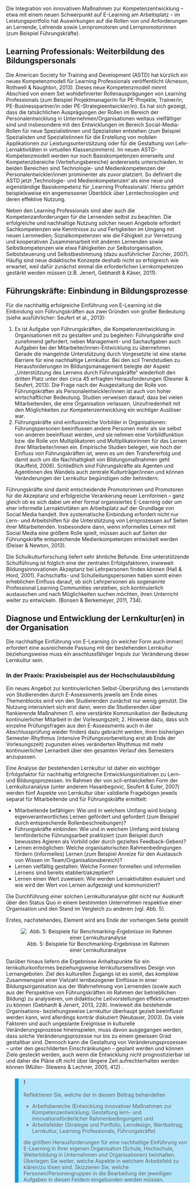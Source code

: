 <!-- filename: 04_Gestaltung_lern-_und_innovationsfoerderlicher_Rahmenbedingungen_E-Learning_nachhaltig_implementieren.md -->
<!-- title: Gestaltung lern- und innovationsförderlicher Rahmenbedingungen: E-Learning nachhaltig implementieren -->

Die Integration von innovativen Maßnahmen zur Kompetenzentwicklung – etwa mit einem neuen Schwerpunkt auf E-Learning am Arbeitsplatz – im Leistungsportfolio hat Auswirkungen auf die Rollen von und Anforderungen an Lernende, Lehrende sowie Lernpromotoren und Lernpromotorinnen (zum Beispiel Führungskräfte).

## Learning Professionals: Weiterbildung des Bildungspersonals

Die American Society for Training and Development (ASTD) hat kürzlich ein neues Kompetenzmodell für Learning Professionals veröffentlicht (Arneson, Rothwell & Naughton, 2013). Dieses neue Kompetenzmodell nimmt Abschied von einem Set wohldefinierter Rollenausprägungen von Learning Professionals (zum Beispiel Projektmanager/in für PE-Projekte, Trainer/in, PE-Businesspartner/in oder PE-Strategieentwickler/in). Es hat sich gezeigt, dass die tatsächlichen Ausprägungen der Rollen im Bereich der Personalentwicklung in Unternehmen/Organisationen weitaus vielfältiger sind und insbesondere mit den Entwicklungen im Bereich Social-Media-Rollen für neue Spezialistinnen und Spezialisten entstehen (zum Beispiel Spezialisten und Spezialistinnen für die Erstellung von mobilen Applikationen zur Leistungsunterstützung oder für die Gestaltung von Lehr-Lernaktivitäten in virtuellen Klassenzimmern). Im neuen ASTD-Kompetenzmodell werden nur noch Basiskompetenzen einerseits und Kompetenzbereiche (Vertiefungsbereiche) andererseits unterschieden. In beiden Bereichen sind Technologie- und Medienkompetenzen der Personalentwickler/innen prominenter als zuvor platziert. So definiert die ASTD jetzt ‚Technologie- und Medienkompetenzen‘ als eine neue und eigenständige Basiskompetenz für ‚Learning Professionals‘. Hierzu gehört beispielsweise ein angemessener Überblick über Lerntechnologien und deren effektive Nutzung.

Neben den Learning Professionals sind aber auch die Kompetenzanforderungen für die Lernenden selbst zu beachten. Die erfolgreiche und nachhaltige Nutzung solcher neuen Angebote erfordert Sachkompetenzen wie Kenntnisse zu und Fertigkeiten im Umgang mit neuen Lernmedien; Sozialkompetenzen wie die Fähigkeit zur Vernetzung und kooperativen Zusammenarbeit mit anderen Lernenden sowie Selbstkompetenzen wie etwa Fähigkeiten zur Selbstorganisation, Selbststeuerung und Selbstbestimmung (dazu ausführlicher Zürcher, 2007). Häufig sind neue didaktische Konzepte deshalb nicht so erfolgreich wie erwartet, weil dafür zunächst einmal die erforderlichen Lernkompetenzen gestärkt werden müssen (z.B. Jenert, Gebhardt & Käser, 2011).

## Führungskräfte: Einbindung in Bildungsprozesse

Für die nachhaltig erfolgreiche Einführung von E-Learning ist die Einbindung von Führungskräften aus zwei Gründen von großer Bedeutung (siehe ausführlicher: Seufert et al., 2013):

1. Es ist Aufgabe von Führungskräften, die Kompetenzentwicklung in Organisationen mit zu gestalten und zu begleiten: Führungskräfte sind zunehmend gefordert, neben Management- und Sachaufgaben auch Aufgaben bei der Mitarbeiter/innen-Entwicklung zu übernehmen. Gerade die mangelnde Unterstützung durch Vorgesetzte ist eine starke Barriere für eine nachhaltige Lernkultur. Bei den scil Trendstudien zu Herausforderungen im Bildungsmanagement belegte der Aspekt „Unterstützung des Lernens durch Führungskräfte“ wiederholt den dritten Platz unter den circa 45 erfragten Herausforderungen (Diesner & Seufert, 2013). Die Frage nach der Ausgestaltung der Rolle von Führungskräften als Personalentwickler/innen ist auch von hoher wirtschaftlicher Bedeutung. Studien verweisen darauf, dass bei vielen Mitarbeitenden, die eine Organisation verlassen, Unzufriedenheit mit den Möglichkeiten zur Kompetenzentwicklung ein wichtiger Auslöser war.
2. Führungskräfte sind einflussreiche Vorbilder in Organisationen: Führungspersonen beeinflussen andere Personen mehr als sie selbst von anderen beeinflusst werden, und sie nehmen eine Vorbildfunktion bzw. die Rolle von Multiplikatoren und Multiplikatorinnen für das Lernen ihrer Mitarbeiter/innen ein. Empirische Studien belegen, wie hoch der Einfluss von Führungskräften ist, wenn es um den Transfererfolg und damit auch um die Nachhaltigkeit von Bildungsmaßnahmen geht (Kauffeld, 2006). Schließlich sind Führungskräfte als Agenten und Agentinnen des Wandels auch zentrale Kulturträger/innen und können Veränderungen der Lernkultur begünstigen oder behindern.

Führungskräfte sind damit entscheidende Promotorinnen und Promotoren für die Akzeptanz und erfolgreiche Verankerung neuer Lernformen – ganz gleich ob es sich dabei um eher formal organisiertes E-Learning oder um eher informelle Lernaktivitäten am Arbeitsplatz auf der Grundlage von Social Media handelt. Ihre systematische Einbindung erfordert nicht nur Lern- und Arbeitshilfen für die Unterstützung von Lernprozessen auf Seiten ihrer Mitarbeitenden. Insbesondere dann, wenn informelles Lernen mit Social Media eine größere Rolle spielt, müssen auch auf Seiten der Führungskräfte entsprechende Medienkompetenzen entwickelt werden (Deiser & Newton, 2013).

Die Schulkulturforschung liefert sehr ähnliche Befunde. Eine unterstützende Schulführung ist folglich eine der zentralen Erfolgsfaktoren, inwieweit Bildungsinnovationen Akzeptanz bei Lehrpersonen finden können (Hall & Hord, 2001). Fachschafts- und Schulleitungspersonen haben somit einen erheblichen Einfluss darauf, ob sich Lehrpersonen als sogenannte Professional Learning Communities verstehen, sich kontinuierlich austauschen und nach Möglichkeiten suchen möchten, ihren Unterricht weiter zu entwickeln. (Bonsen & Berkemeyer, 2011, 734).

## Diagnose und Entwicklung der Lernkultur(en) in der Organisation

Die nachhaltige Einführung von E-Learning (in welcher Form auch immer) erfordert eine ausreichende Passung mit der bestehenden Lernkultur beziehungsweise muss ein anschlussfähiger Impuls zur Veränderung dieser Lernkultur sein.

### In der Praxis: Praxisbeispiel aus der Hochschulausbildung

Ein neues Angebot zur kontinuierlichen Selbst-Überprüfung des Lernstands von Studierenden durch E-Assessments jeweils am Ende eines Themenblocks wird von den Studierenden zunächst nur wenig genutzt. Die Nutzung intensiviert sich erst dann, wenn die Studierenden über flankierende Maßnahmen (1. eine verstärkte Kommunikation der Bedeutung kontinuierlicher Mitarbeit in der Vorlesungszeit; 2. Hinweise dazu, dass sich einzelne Prüfungsfragen aus den E-Assessments auch in der Abschlussprüfung wieder finden) dazu gebracht werden, ihren bisherigen Semester-Rhythmus (intensive Prüfungsvorbereitung erst ab Ende der Vorlesungszeit) zugunsten eines veränderten Rhythmus mit mehr kontinuierlicher Lernarbeit über den gesamten Verlauf des Semesters anzupassen.

</blockquote>

Eine Analyse der bestehenden Lernkultur ist daher ein wichtiger Erfolgsfaktor für nachhaltig erfolgreiche Entwicklungsinitiativen zu Lern- und Bildungsprozessen. Im Rahmen der von scil-entwickelten Form der Lernkulturanalyse (unter anderem Hasanbegovic, Seufert & Euler, 2007) werden fünf Aspekte von Lernkultur über validierte Fragebögen jeweils separat für Mitarbeitende und für Führungskräfte ermittelt:

- Mitarbeitende befähigen: Wie und in welchem Umfang wird bislang eigenverantwortliches Lernen gefördert und gefordert (zum Beispiel durch entsprechende Rollenbeschreibungen)?
- Führungskräfte einbinden: Wie und in welchem Umfang wird bislang lernförderliche Führungsarbeit praktiziert (zum Beispiel durch bewusstes Agieren als Vorbild oder durch gezieltes Feedback-Geben)?
- Lernen ermöglichen: Welche organisatorischen Rahmenbedingungen fördern (informelles) Lernen (zum Beispiel Anreize für den Austausch von Wissen im Team/Organisationsbereich)?
- Lernen vielfältig gestalten: Welche Formen formellen und informellen Lernens sind bereits etabliert/akzeptiert?
- Lernen einen Wert zuweisen: Wie werden Lernaktivitäten evaluiert und wie wird der Wert von Lernen aufgezeigt und kommuniziert?

Die Durchführung einer solchen Lernkulturanalyse gibt nicht nur Auskunft über den Status Quo in einem bestimmten Unternehmen respektive einer Organisation und den Stand im Vergleich zu anderen (vgl. Abb. 5).

Erstes, nachstehendes, Element wird ans Ende der vorherigen Seite gestellt

<center><figure>
  <img src="https://raw.githubusercontent.com/ed-tech-at/L3T/refs/heads/main/51_E-Learning_in_Organisationen/img/05_Beispiele_für_BenchmarkingErgebnisse_im_Rahmen_einer_Lernkulturanalyse.png" alt="Abb. 5: Beispiele für Benchmarking-Ergebnisse im Rahmen einer Lernkulturanalyse">
  <figcaption>Abb. 5: Beispiele für Benchmarking-Ergebnisse im Rahmen einer Lernkulturanalyse</figcaption>
</figure></center>


Darüber hinaus liefern die Ergebnisse Anhaltspunkte für ein lernkulturkonformes beziehungsweise lernkultursensitives Design von Lernangeboten. Ziel des kulturellen Zugangs ist es somit, das komplexe Zusammenspiel einer Vielzahl lernbezogener Einflüsse in einer Bildungsorganisation aus der Wahrnehmung von Lernenden (sowie auch aus der Perspektive von Führungskräften im Rahmen der betrieblichen Bildung) zu analysieren, um didaktische Leitvorstellungen effektiv umsetzen zu können (Gebhardt & Jenert, 2013, 228). Inwieweit die bestehende Organisations- beziehungsweise Lernkultur überhaupt gezielt beeinflusst werden kann, wird allerdings konträr diskutiert (Neubauer, 2003). Da viele Faktoren und auch ungeplante Ereignisse in kulturelle Veränderungsprozesse hineinspielen, muss davon ausgegangen werden, dass solche Veränderungsprozesse nur bis zu einem gewissen Grad gestaltbar sind. Dennoch kann die Gestaltung von Veränderungsprozessen – unter den geschilderten Einschränkungen – geplant werden und können Ziele gesteckt werden, auch wenn die Entwicklung nicht prognostizierbar ist und daher die Pläne oft nicht über längere Zeit aufrechterhalten werden können (Müller- Stewens & Lechner, 2005, 412) .

<blockquote style="background: #B3E5FC; border-left: 10px solid #039BE5">

### !

Reflektieren Sie, welche der in diesem Beitrag behandelten

- Arbeitsbereiche (Entwicklung innovativer Maßnahmen zur Kompetenzentwicklung; Gestaltung lern- und innovationsförderlicher Rahmenbedingungen) und
- Arbeitsfelder (Strategie und Portfolio, Lerndesign, Wertbeitrag; Lernkultur, Learning Professionals, Führungskräfte)

die größten Herausforderungen für eine nachhaltige Einführung von E-Learning in Ihrer eigenen Organisation (Schule, Hochschule, Weiterbildung in Unternehmen und Organisationen) beinhalten. Überlegen Sie weiter, welche Aspekte in welchem Arbeitsfeld zu klären/zu lösen sind. Skizzieren Sie, welche Personen/Personengruppen in die Bearbeitung der jeweiligen Aufgaben in diesen Feldern eingebunden werden müssen.

</blockquote>
